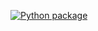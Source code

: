 [![Python package](https://github.com/Sam0yl/hexlet_pytest/actions/workflows/python-package.yml/badge.svg)](https://github.com/Sam0yl/hexlet_pytest/actions/workflows/python-package.yml)
